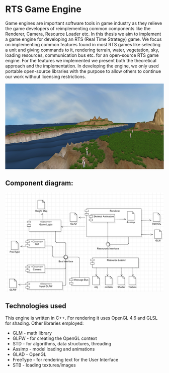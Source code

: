 # RTS Game Engine

  Game engines are important software tools in game industry as they relieve the game developers of reimplementing common components 
like the Renderer, Camera, Resource Loader etc. In this thesis we aim to implement a game engine for developing an RTS (Real Time Strategy)
game. We focus on implementing common features found in most RTS games like selecting a unit and giving commands to it, rendering terrain, 
water, vegetation, sky, loading resources, communication bus etc. for an open-source RTS game engine. For the features we implemented 
we present both the theoretical approach and the implementation. In developing the engine, we only used portable open-source libraries 
with the purpose to allow others to continue our work without licensing restrictions.

![alt text](https://github.com/andreeasandulescu/RTS_Game_Engine/blob/master/rts_engine_screenshot.png)

## Component diagram:

![alt text](https://github.com/andreeasandulescu/RTS_Game_Engine/blob/master/component_diagram.png)

## Technologies used
This engine is written in C++. For rendering it uses OpenGL 4.6 and GLSL for shading.
Other libraries employed:
  - GLM - math library
  - GLFW - for creating the OpenGL context
  - STD - for algorithms, data structures, threading
  - Assimp - model loading and animations
  - GLAD - OpenGL
  - FreeType - for rendering text for the User Interface
  - STB - loading textures/images
